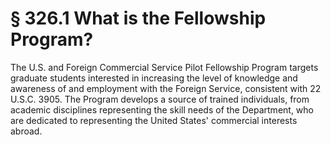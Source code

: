 # § 326.1   What is the Fellowship Program?

The U.S. and Foreign Commercial Service Pilot Fellowship Program targets graduate students interested in increasing the level of knowledge and awareness of and employment with the Foreign Service, consistent with 22 U.S.C. 3905. The Program develops a source of trained individuals, from academic disciplines representing the skill needs of the Department, who are dedicated to representing the United States' commercial interests abroad.






